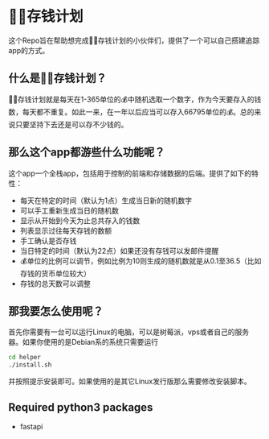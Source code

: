 # :pig::pig:存钱计划
这个Repo旨在帮助想完成:pig::pig:存钱计划的小伙伴们，提供了一个可以自己搭建追踪app的方式。
## 什么是:pig::pig:存钱计划？
:pig::pig:存钱计划就是每天在1-365单位的:moneybag:中随机选取一个数字，作为今天要存入的钱数，每天都不重复。如此一来，在一年以后应当可以存入66795单位的:moneybag:。总的来说只要坚持下去还是可以存不少钱的。
## 那么这个app都游些什么功能呢？
这个app一个全栈app，包括用于控制的前端和存储数据的后端。提供了如下的特性：
* 每天在特定的时间（默认为1点）生成当日新的随机数字
* 可以手工重新生成当日的随机数
* 显示从开始到今天为止总共存入的钱数
* 列表显示过往每天存钱的数额
* 手工确认是否存钱
* 当日特定的时间（默认为22点）如果还没有存钱可以发邮件提醒
* :moneybag:单位的比例可以调节，例如比例为10则生成的随机数就是从0.1至36.5（比如存钱的货币单位较大）
* 存钱的总天数可以调整

## 那我要怎么使用呢？
首先你需要有一台可以运行Linux的电脑，可以是树莓派，vps或者自己的服务器。如果你使用的是Debian系的系统只需要运行
```bash
cd helper
./install.sh
```
并按照提示安装即可。如果使用的是其它Linux发行版那么需要修改安装脚本。
## Required python3 packages

* fastapi
